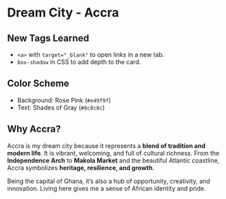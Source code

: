 # Dream City - Accra

## New Tags Learned

- `<a>` with `target="_blank"` to open links in a new tab.
- `box-shadow` in CSS to add depth to the card.

## Color Scheme

- Background: Rose Pink (`#e49f9f`)
- Text: Shades of Gray (`#8c8c8c`)

## Why Accra?

Accra is my dream city because it represents a **blend of tradition and modern life**.
It is vibrant, welcoming, and full of cultural richness.
From the **Independence Arch** to **Makola Market** and the beautiful Atlantic coastline,
Accra symbolizes **heritage, resilience, and growth**.

Being the capital of Ghana, it’s also a hub of opportunity, creativity, and innovation.
Living here gives me a sense of African identity and pride.
